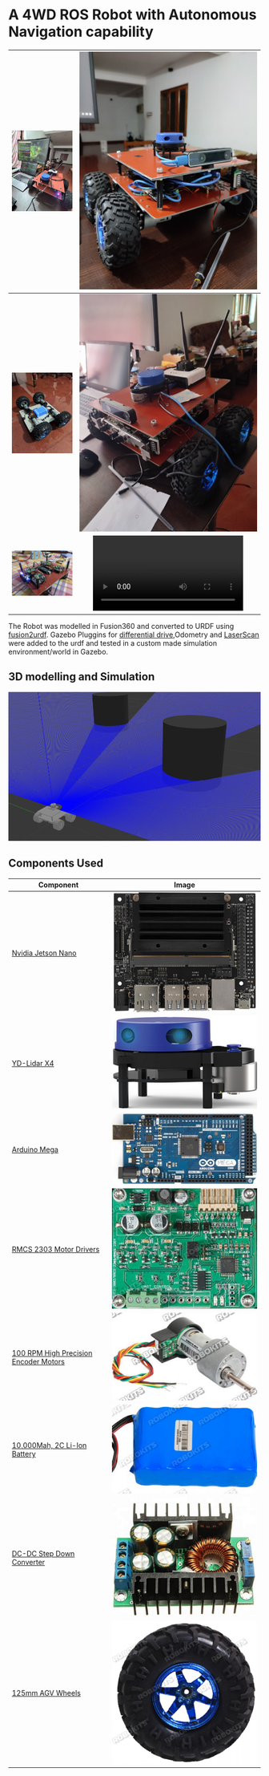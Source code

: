# A 4WD ROS Robot with Autonomous Navigation capability


|![pic1](data/robot2.jpg) | ![pic2](data/robot1.jpg)|
| :-----: | :-: |
|![pic3](data/robot3.jpg) | ![pic4](data/robot4.jpg) |
|![pic5](data/robot5.jpg)|![pic6](https://user-images.githubusercontent.com/34794384/124068963-11c50080-da59-11eb-9c46-76f76e6fea4d.mp4)|


The Robot was modelled in Fusion360 and converted to URDF using [fusion2urdf](https://github.com/syuntoku14/fusion2urdf).
Gazebo Pluggins for [differential drive](http://gazebosim.org/tutorials?tut=ros_gzplugins#DifferentialDrive),Odometry and [LaserScan](http://gazebosim.org/tutorials?tut=ros_gzplugins#Laser) were added to the urdf and tested in a custom made simulation environment/world in Gazebo.

## 3D modelling and Simulation 

[![GAZEBO SIMULATION](data/video.png)](https://www.youtube.com/watch?v=yLzaqpGkmrI)








## Components Used

| Component     | Image           |
| ------------- |:-------------:|
| [Nvidia Jetson Nano](https://www.tannatechbiz.com/nvidia-jetson-nano-developer-kit-b01.html) |![Jetson nano](data/jetson.png)| 
| [YD-Lidar X4](https://www.amazon.in/SmartFly-info-LIDAR-053-YDLIDAR-X4/dp/B07DBYHJVQ/ref=sr_1_1?dchild=1&keywords=ydlidar&qid=1625070853&sr=8-1)|![lidar](data/lidar.png)  | 
|[Arduino Mega](https://robu.in/product/arduino-mega-2560-board-with-compatible-usb-cable/)| ![mega](data/mega.png)| 
| [RMCS 2303 Motor Drivers](https://robokits.co.in/motor-drives-drivers/encoder-dc-servo/rhino-dc-servo-driver-10v-30v-50w-5a-compatible-with-modbus-uart-ascii-for-encoder-dc-servo-motor)| ![driver](data/motordriver.png)
| [100 RPM High Precision Encoder Motors](https://robokits.co.in/motors/encoder-dc-servo/high-torque-high-precision-motor/high-torque-high-precision-encoder-dc-geared-motor-12v-100rpm)|![motor](data/motors.png)
|[10,000Mah, 2C Li-Ion Battery](https://robokits.co.in/batteries-chargers/skycell-li-ion-battery/11.1vli-ion-batteries-9.6-12.6v/li-ion-11.1v-10000mah-2c-with-inbuilt-charger-protection) |![battery](data/battery.png)
|[DC-DC Step Down Converter](https://robu.in/product/10a-dc-dc-step-down-adjustable-constant-voltage-module/) |![buck](data/buck.png)
|[125mm AGV Wheels](https://robokits.co.in/robot-wheels/rubber-tracked-wheels/robot-wheel-125mm-diameter-60mm-width-for-atv) | ![wheel](data/wheels.png)

